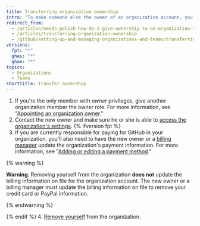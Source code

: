 ```yaml
---
title: Transferring organization ownership
intro: "To make someone else the owner of an organization account, you must add a new owner{% ifversion fpt %}, ensure that the billing information is updated,{% endif %} and then remove yourself from the account."
redirect_from:
  - /articles/needs-polish-how-do-i-give-ownership-to-an-organization-to-someone-else/
  - /articles/transferring-organization-ownership
  - /github/setting-up-and-managing-organizations-and-teams/transferring-organization-ownership
versions:
  fpt: "*"
  ghes: "*"
  ghae: "*"
topics:
  - Organizations
  - Teams
shortTitle: Transfer ownership
---
```


1. If you're the only member with _owner_ privileges, give another organization member the owner role. For more information, see "[Appointing an organization owner](/organizations/managing-peoples-access-to-your-organization-with-roles/maintaining-ownership-continuity-for-your-organization#appointing-an-organization-owner)."
2. Contact the new owner and make sure he or she is able to [access the organization's settings](/articles/accessing-your-organization-s-settings).
   {% ifversion fpt %}
3. If you are currently responsible for paying for GitHub in your organization, you'll also need to have the new owner or a [billing manager](/articles/adding-a-billing-manager-to-your-organization/) update the organization's payment information. For more information, see "[Adding or editing a payment method](/articles/adding-or-editing-a-payment-method)."

{% warning %}

**Warning**: Removing yourself from the organization **does not** update the billing information on file for the organization account. The new owner or a billing manager must update the billing information on file to remove your credit card or PayPal information.

{% endwarning %}

{% endif %} 4. [Remove yourself](/articles/removing-yourself-from-an-organization) from the organization.
